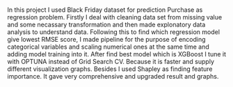 # 
In this project 
I used Black Friday dataset for prediction Purchase as regression problem.
Firstly I deal with cleaning data set from missing value and some necassary transformation  and then made explonatory data analysis to understand data.
Following this to find which regression model give lowest RMSE score, I made pipeline for the purpose of encoding categorical variables and scaling numerical ones at the same time and adding model training into it.
After find best model which is XGBoost I tune it with OPTUNA instead of Grid Search CV. Because it is faster and supply different visualization graphs.
Besides I used Shapley as finding feature importance. It gave very comprehensive and upgraded result and graphs.
